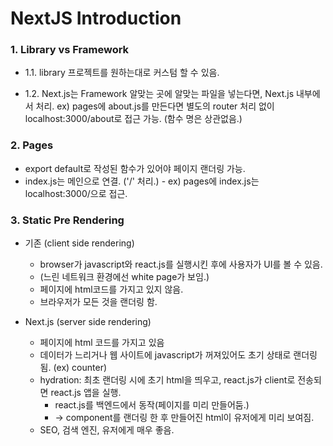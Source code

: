 # NextJS Introduction

### 1. Library vs Framework
- 1.1. library
프로젝트를 원하는대로 커스텀 할 수 있음.

- 1.2. Next.js는 Framework
알맞는 곳에 알맞는 파일을 넣는다면, Next.js 내부에서 처리.
ex) pages에 about.js를 만든다면 별도의 router 처리 없이 localhost:3000/about로 접근 가능. (함수 명은 상관없음.)

### 2. Pages
- export default로 작성된 함수가 있어야 페이지 랜더링 가능.
- index.js는 메인으로 연결. ('/' 처리.)
        - ex) pages에 index.js는 localhost:3000/으로 접근.

### 3. Static Pre Rendering
- 기존 (client side rendering)
    - browser가 javascript와 react.js를 실행시킨 후에 사용자가 UI를 볼 수 있음.
    - (느린 네트워크 환경에선 white page가 보임.)
    - 페이지에 html코드를 가지고 있지 않음.
    - 브라우저가 모든 것을 랜더링 함.

- Next.js (server side rendering)
    - 페이지에 html 코드를 가지고 있음
    - 데이터가 느리거나 웹 사이트에 javascript가 꺼져있어도 초기 상태로 랜더링 됨. (ex) counter)
    - hydration: 최초 랜더링 시에 초기 html을 띄우고, react.js가 client로 전송되면 react.js 앱을 실행.
      - react.js를 백엔드에서 동작(페이지를 미리 만들어둠.)
      - -> component를 랜더링 한 후 만들어진 html이 유저에게  미리 보여짐.
    - SEO, 검색 엔진, 유저에게 매우 좋음.